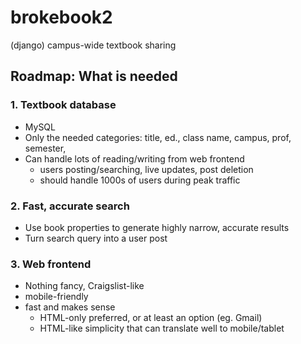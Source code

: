 # brokebook2
 (django) campus-wide textbook sharing
## Roadmap: What is needed
### 1. Textbook database
- MySQL
- Only the needed categories: title, ed., class name, campus, prof, semester,
- Can handle lots of reading/writing from web frontend
  - users posting/searching, live updates, post deletion
  - should handle 1000s of users during peak traffic
### 2. Fast, accurate search
- Use book properties to generate highly narrow, accurate results
- Turn search query into a user post
### 3. Web frontend
- Nothing fancy, Craigslist-like
- mobile-friendly
- fast and makes sense
  - HTML-only preferred, or at least an option (eg. Gmail)
  - HTML-like simplicity that can translate well to mobile/tablet
